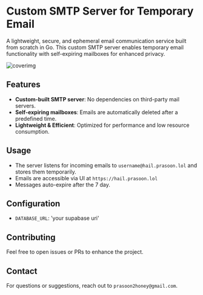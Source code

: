 # Custom SMTP Server for Temporary Email

A lightweight, secure, and ephemeral email communication service built from scratch in Go. This custom SMTP server enables temporary email functionality with self-expiring mailboxes for enhanced privacy.

![coverimg](https://github.com/user-attachments/assets/f532a20a-6517-4f78-b4fb-e9e246de2ae8)

## Features
- **Custom-built SMTP server**: No dependencies on third-party mail servers.
- **Self-expiring mailboxes**: Emails are automatically deleted after a predefined time.
- **Lightweight & Efficient**: Optimized for performance and low resource consumption.

## Usage
- The server listens for incoming emails to `username@hail.prasoon.lol` and stores them temporarily.
- Emails are accessible via UI at `https://hail.prasoon.lol`
- Messages auto-expire after the 7 day.

## Configuration
- `DATABASE_URL`: 'your supabase uri'

## Contributing
Feel free to open issues or PRs to enhance the project.

## Contact
For questions or suggestions, reach out to `prasoon2honey@gmail.com`.

